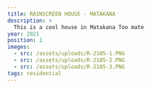 ```yaml
---
title: RAINSCREEN HOUSE - MATAKANA
description: >
  This is a cool house in Matakana Too mate
year: 2021
position: 1
images:
  - src: /assets/uploads/R-2105-1.PNG
  - src: /assets/uploads/R-2105-2.PNG
  - src: /assets/uploads/R-2105-3.PNG
tags: residential
---
```

